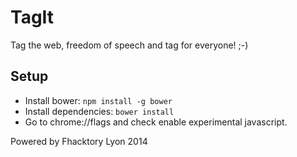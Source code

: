 TagIt
=====

Tag the web, freedom of speech and tag for everyone! ;-)

Setup
-----

- Install bower: `npm install -g bower`
- Install dependencies: `bower install`
- Go to chrome://flags and check enable experimental javascript.

Powered by Fhacktory Lyon 2014

